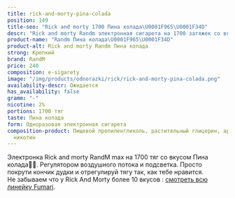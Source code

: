 ```yaml
---
title: rick-and-morty-pina-colada
position: 149
title-seo: "Rick and morty 1700 Пина колада\U0001F965\U0001F34D"
descr: "Rick and morty Randm электронная сигарета на 1700 затяжек со вкусом Пина колада\U0001F965\U0001F34D"
product-name: "Randm Пина колада\U0001F965\U0001F34D"
product-alt: Rick and morty Randm Пина колада
strong: Крепкий
brand: RandM
price: 240
composition: e-sigarety
image: "/img/products/odnorazki/rick/rick-and-morty-pina-colada.png"
availability-descr: Ожидается
has_availability: false
gramm: "-"
nicotine: 2%
portions: 1700 тяг
taste: Пина колада
form: Одноразовая электронная сигарета
composition-product: Пищевой пропиленгликоль, растительный глицерин, ароматизатор,
  никотин
---
```


Электронка Rick and morty ️RandM max на 1700 тяг со вкусом Пина колада🥥🍍. Регулятором воздушного потока и подсветка. Просто покрути кончик дудки и отрегулируй тягу так, как тебе нравится.<br>
Не забываем что у Rick And Morty более 10 вкусов : [смотреть всю линейку Fumari](/pods-rick-and-morty).